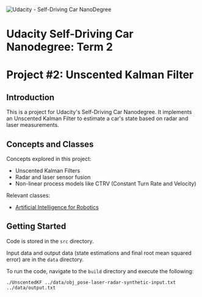 ![Udacity - Self-Driving Car NanoDegree](https://s3.amazonaws.com/udacity-sdc/github/shield-carnd.svg)

# Udacity Self-Driving Car Nanodegree: Term 2
# Project #2: Unscented Kalman Filter

## Introduction
This is a project for Udacity's Self-Driving Car Nanodegree. It implements an Unscented Kalman Filter to estimate a car's state based on radar and laser measurements.


## Concepts and Classes
Concepts explored in this project:

  - Unscented Kalman Filters
  - Radar and laser sensor fusion
  - Non-linear process models like CTRV (Constant Turn Rate and Velocity)

Relevant classes:

  - [Artificial Intelligence for Robotics](https://classroom.udacity.com/courses/cs373)

## Getting Started
Code is stored in the `src` directory.

Input data and output data (state estimations and final root mean squared error) are in the `data` directory.

To run the code, navigate to the `build` directory and execute the following:

`./UnscentedKF ../data/obj_pose-laser-radar-synthetic-input.txt ../data/output.txt`